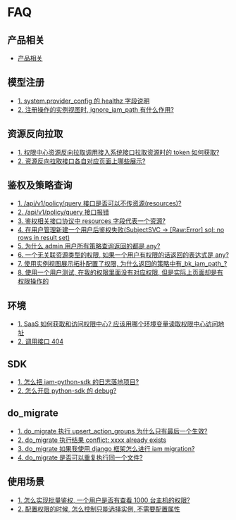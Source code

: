 # FAQ

## 产品相关

- [产品相关](../../../权限中心/产品白皮书/常见问题/Diffv2v3.md)

## 模型注册

- [1. system.provider_config 的 healthz 字段说明](./Questions/Model.md)
- [2. 注册操作的实例视图时, ignore_iam_path 有什么作用?](./Questions/Model.md)

## 资源反向拉取

- [1. 权限中心资源反向拉取调用接入系统接口拉取资源时的 token 如何获取?](./Questions/Callback.md)
- [2. 资源反向拉取接口各自对应页面上哪些展示?](./Questions/Callback.md)


## 鉴权及策略查询

- [1. /api/v1/policy/query 接口是否可以不传资源(resources)?](./Questions/PolicyAuth.md)
- [2. /api/v1/policy/query 接口报错](./Questions/PolicyAuth.md)
- [3. 鉴权相关接口协议中 resources 字段代表一个资源?](./Questions/PolicyAuth.md)
- [4. 在用户管理新建一个用户后鉴权失败(SubjectSVC -> [Raw:Error] sql: no rows in result set)](./Questions/PolicyAuth.md)
- [5. 为什么 admin 用户所有策略查询返回的都是 any?](./Questions/PolicyAuth.md)
- [6. 一个无关联资源类型的权限, 如果一个用户有权限的话返回的表达式是 any?](./Questions/PolicyAuth.md)
- [7. 使用实例视图展示拓扑配置了权限, 为什么返回的策略中有_bk_iam_path_?](./Questions/PolicyAuth.md)
- [8. 使用一个用户测试, 在我的权限里面没有对应权限, 但是实际上页面却是有权限操作的](./Questions/PolicyAuth.md)

## 环境

- [1. SaaS 如何获取和访问权限中心? 应该用哪个环境变量读取权限中心访问地址](./Questions/Environment.md)
- [2. 调用接口 404](./Questions/Environment.md)

## SDK

- [1. 怎么把 iam-python-sdk 的日志落地项目?](./Questions/SDK.md)
- [2. 怎么开启 python-sdk 的 debug?](./Questions/SDK.md)

## do_migrate

- [1. do_migrate 执行 upsert_action_groups 为什么只有最后一个生效?](./Questions/Migration.md)
- [2. do_migrate 执行结果 conflict: xxxx already exists](./Questions/Migration.md)
- [3. do_migrate 如果我使用 django 框架怎么进行 iam migration?](./Questions/Migration.md)
- [4. do_migrate 是否可以重复执行同一个文件?](./Questions/Migration.md)

## 使用场景

- [1. 怎么实现批量鉴权, 一个用户是否有查看 1000 台主机的权限?](./Questions/Usage.md)
- [2. 配置权限的时候, 怎么控制只能选择实例, 不需要配置属性](./Questions/Usage.md)

      
      
      



